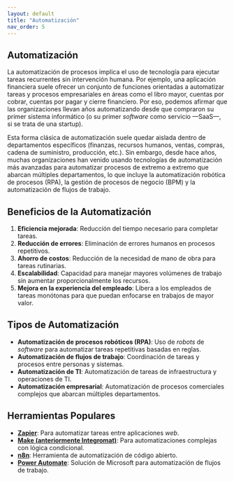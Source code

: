 ```yaml
---
layout: default
title: "Automatización"
nav_order: 5
---
```

## Automatización

La automatización de procesos implica el uso de tecnología para ejecutar tareas recurrentes sin intervención humana. Por ejemplo, una aplicación financiera suele ofrecer un conjunto de funciones orientadas a automatizar tareas y procesos empresariales en áreas como el libro mayor, cuentas por cobrar, cuentas por pagar y cierre financiero. Por eso, podemos afirmar que las organizaciones llevan años automatizando desde que compraron su primer sistema informático (o su primer *software* como servicio —SaaS—, si se trata de una startup).

Esta forma clásica de automatización suele quedar aislada dentro de departamentos específicos (finanzas, recursos humanos, ventas, compras, cadena de suministro, producción, etc.). Sin embargo, desde hace años, muchas organizaciones han venido usando tecnologías de automatización más avanzadas para automatizar procesos de extremo a extremo que abarcan múltiples departamentos, lo que incluye la automatización robótica de procesos (RPA), la gestión de procesos de negocio (BPM) y la automatización de flujos de trabajo.

## Beneficios de la Automatización

1. **Eficiencia mejorada**: Reducción del tiempo necesario para completar tareas.
2. **Reducción de errores**: Eliminación de errores humanos en procesos repetitivos.
3. **Ahorro de costos**: Reducción de la necesidad de mano de obra para tareas rutinarias.
4. **Escalabilidad**: Capacidad para manejar mayores volúmenes de trabajo sin aumentar proporcionalmente los recursos.
5. **Mejora en la experiencia del empleado**: Libera a los empleados de tareas monótonas para que puedan enfocarse en trabajos de mayor valor.

## Tipos de Automatización

- **Automatización de procesos robóticos (RPA)**: Uso de *robots* de *software* para automatizar tareas repetitivas basadas en reglas.
- **Automatización de flujos de trabajo**: Coordinación de tareas y procesos entre personas y sistemas.
- **Automatización de TI**: Automatización de tareas de infraestructura y operaciones de TI.
- **Automatización empresarial**: Automatización de procesos comerciales complejos que abarcan múltiples departamentos.

## Herramientas Populares

- **[ Zapier](https://zapier.com/)**: Para automatizar tareas entre aplicaciones *web*.
- **[Make (anteriormente Integromat)](https://www.integromat.com/)**: Para automatizaciones complejas con lógica condicional.
- **[n8n](https://n8n.io/)**: Herramienta de automatización de código abierto.
- **[Power Automate](https://flow.microsoft.com/)**: Solución de Microsoft para automatización de flujos de trabajo.
